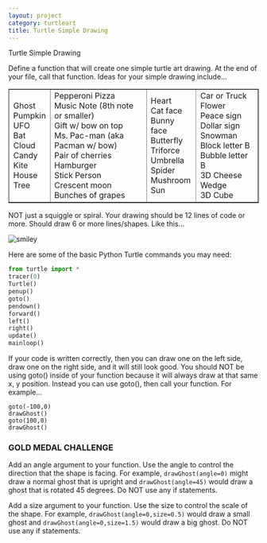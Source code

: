 ```yaml
---
layout: project
category: turtleart
title: Turtle Simple Drawing
---
```

Turtle Simple Drawing



Define a function that will create one simple turtle art drawing. At the end of your file, call that function. Ideas for your simple drawing include...
<table style="border-collapse: collapse; width: 100%;" border="1">
<tbody>
<tr>
<td>
Ghost<br>Pumpkin<br>UFO<br>Bat<br>Cloud<br>Candy<br>Kite<br>House<br>Tree
</td>
<td>
Pepperoni Pizza<br>Music Note (8th note or smaller)<br>Gift w/ bow on top<br>Ms. Pac-man (aka Pacman w/ bow)<br>Pair of cherries<br>Hamburger<br>Stick Person<br>Crescent moon<br>Bunches of grapes
</td>
<td>
Heart<br>Cat face<br>Bunny face<br>Butterfly<br>Triforce<br>Umbrella<br>Spider<br>Mushroom<br>Sun
</td>
<td>
Car or Truck<br>Flower<br>Peace sign<br>Dollar sign<br>Snowman<br>Block letter B<br>Bubble letter B<br>3D Cheese Wedge<br>3D Cube
</td>
</tr>
</tbody>
</table>


NOT just a squiggle or spiral. Your drawing should be 12 lines of code or more. Should draw 6 or more lines/shapes. Like this...

![smiley](https://bradleycodeu.github.io/apcsp/turtleart/TurtleSimpleDrawing/turtlesmiley.jpg)


Here are some of the basic Python Turtle commands you may need:
```python
from turtle import *
tracer(0)
Turtle()
penup()
goto()
pendown()
forward()
left()
right()
update()
mainloop()
```

If your code is written correctly, then you can draw one on the left side, draw one on the right side, and it will still look good. You should NOT be using goto() inside of your function because it will always draw at that same x, y position. Instead you can use goto(), then call your function. For example... 
```
goto(-100,0)
drawGhost()
goto(100,0)
drawGhost()
```

### GOLD MEDAL CHALLENGE

Add an angle argument to your function. Use the angle to control the direction that the shape is facing. For example, `drawGhost(angle=0)` might draw a normal ghost that is upright and `drawGhost(angle=45)` would draw a ghost that is rotated 45 degrees. Do NOT use any if statements.

Add a size argument to your function. Use the size to control the scale of the shape. For example, `drawGhost(angle=0,size=0.5)` would draw a small ghost and `drawGhost(angle=0,size=1.5)` would draw a big ghost. Do NOT use any if statements.